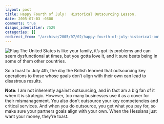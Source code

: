 ```yaml
---
layout: post
title: Happy Fourth of July!  Historical Outsourcing Lesson.
date: 2005-07-03 -0800
comments: true
disqus_identifier: 7529
categories: []
redirect_from: "/archive/2005/07/02/happy-fourth-of-july-historical-outsourcing-lesson.aspx/"
---
```


![Flag](http://haacked.com/images/UsFlag.jpg) The United States is like
your family, it’s got its problems and can seem dysfunctional at times,
but you gotta love it, and it sure beats being in some of them other
countries.

So a toast to July 4th, the day the British learned that outsourcing key
operations to those whose goals don’t align with their own can lead to
disastrous results.

**Note:** I am not inherently against outsourcing, and in fact am a big
fan of it when it is strategic. However, too many businesses use it as a
cover for their mismanagement. You also don’t outsource your key
competencies and critical services. And when you do outsource, you get
what you pay for, so make sure your partners goals align with your own.
When the Hessians just want your money, they’re toast.

